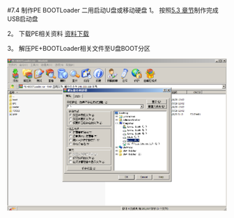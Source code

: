 #7.4 制作PE BOOTLoader 二用启动U盘或移动硬盘
1。 按照[5.3 章节](/usb-boot-local.html)制作完成USB启动盘

2。 下载PE相关资料 [资料下载](http://vpn.os-v.com:82/%E5%B7%A5%E5%85%B7/PE+BOOTLoader.rar)

3。 解压PE+BOOTLoader相关文件至U盘BOOT分区


![](/assets/119-1.png)



